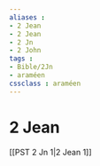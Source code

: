 ```yaml
---
aliases : 
- 2 Jean
- 2 Jean
- 2 Jn
- 2 John
tags : 
- Bible/2Jn
- araméen
cssclass : araméen
---
```


# 2 Jean

[[PST 2 Jn 1|2 Jean 1]]
